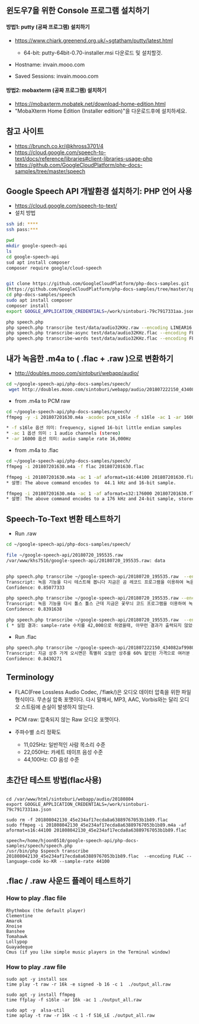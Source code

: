 ## 윈도우7을 위한 Console  프로그램 설치하기 

#### 방법1: putty (공짜 프로그램) 설치하기 
* https://www.chiark.greenend.org.uk/~sgtatham/putty/latest.html
   * 64-bit: putty-64bit-0.70-installer.msi 다운로드 및 설치할것. 

* Hostname: invain.mooo.com
* Saved Sessions: invain.mooo.com

#### 방법2: mobaxterm (공짜 프로그램) 설치하기
* https://mobaxterm.mobatek.net/download-home-edition.html 
* "MobaXterm Home Edition (Installer edition)"을 다운로드후에 설치하세요. 

## 참고 사이트
* https://brunch.co.kr/@khross3701/4
* https://cloud.google.com/speech-to-text/docs/reference/libraries#client-libraries-usage-php
* https://github.com/GoogleCloudPlatform/php-docs-samples/tree/master/speech

## Google Speech API 개발환경 설치하기: PHP 언어 사용
* https://cloud.google.com/speech-to-text/
* 설치 방법 
```bash
ssh id: ****
ssh pass:***

pwd
mkdir google-speech-api
ls
cd google-speech-api
sud apt install composer
composer require google/cloud-speech


git clone https://github.com/GoogleCloudPlatform/php-docs-samples.git
(https://github.com/GoogleCloudPlatform/php-docs-samples/tree/master/speech 참고) 
cd php-docs-samples/speech
sudo apt install composer
composer install 
export GOOGLE_APPLICATION_CREDENTIALS=/work/sintoburi-79c7917331aa.json

php speech.php
php speech.php transcribe test/data/audio32KHz.raw --encoding LINEAR16 --sample-rate 32000
php speech.php transcribe-async test/data/audio32KHz.flac --encoding FLAC --sample-rate 32000
php speech.php transcribe-words test/data/audio32KHz.flac --encoding FLAC --sample-rate 32000
```

##  내가 녹음한 .m4a  to ( .flac + .raw )으로 변환하기 
* http://doubles.mooo.com/sintoburi/webapp/audio/
```bash
cd ~/google-speech-api/php-docs-samples/speech/
 wget http://doubles.mooo.com/sintoburi/webapp/audio/201807222150_434082af99805667cc9e060ba55fb083.m4a
```

* from .m4a to PCM raw
```bash
cd ~/google-speech-api/php-docs-samples/speech/
ffmpeg -y -i 201807201630.m4a -acodec pcm_s16le -f s16le -ac 1 -ar 16000 201807201630.raw

* -f s16le 옵션 의미: frequency, signed 16-bit little endian samples
* -ac 1 옵션 의미 : 1 audio channels (stereo)
* -ar 16000 옵션 의미: audio sample rate 16,000Hz
```

* from .m4a to .flac
```bash
cd ~/google-speech-api/php-docs-samples/speech/
ffmpeg -i 201807201630.m4a -f flac 201807201630.flac

ffmpeg -i 201807201630.m4a -ac 1 -af aformat=s16:44100 201807201630.flac  (**RECOMMENDED**)
* 설명: The above command encodes to  44.1 kHz and 16-bit sample.

ffmpeg -i 201807201630.m4a -ac 1 -af aformat=s32:176000 201807201630.flac
* 설명: The above command encodes to a 176 kHz and 24-bit sample, stored as 32-bits. 
```



##  Speech-To-Text 변환 테스트하기 
* Run .raw
```bash
cd ~/google-speech-api/php-docs-samples/speech/ 

file ~/google-speech-api/20180720_195535.raw
/var/www/khs7516/google-speech-api/20180720_195535.raw: data


php speech.php transcribe ~/google-speech-api/20180720_195535.raw  --encoding LINEAR16 --language-code ko-KR --sample-rate 16000
Transcript: 녹음 기능을 다시 테스트해 봅니다 지금은 곰 레코드 프로그램을 이용하여 녹음 하고 있고요 녹음 파일의 포맷은 m4a입니다
Confidence: 0.85077333

php speech.php transcribe ~/google-speech-api/20180720_195535.raw --encoding LINEAR16 --language-code ko-KR --sample-rate 32000                 
Transcript: 녹음 기능을 다시 톨스 톨스 근데 지금은 꽃무늬 코드 프로그램을 이용하여 녹음 하고 있고요 녹음 파일 보물섬 m4a입니다                                                                                 
Confidence: 0.8391638

php speech.php transcribe ~/google-speech-api/20180720_195535.raw  --encoding LINEAR16 --language-code ko-KR --sample-rate 42000
( * 실험 결과: sample-rate 수치를 42,000으로 하였을때, 아무런 결과가 출력되지 않았음.)
```

* Run .flac
```bash
php speech.php transcribe ~/google-speech-api/201807222150_434082af99805667cc9e060ba55fb083.flac  --encoding FLAC --language-code ko-KR --sample-rate 44100
Transcript: 지금 상추 가게 오시면은 특별히 오늘만 상추를 60% 할인된 가격으로 여러분 고객님은들을 모십니다 지금 빨리 어서 오십시오
Confidence: 0.8430271
```

## Terminology
* FLAC(Free Lossless Audio Codec, /ˈflæk/)은 오디오 데이터 압축을 위한 파일 형식이다. 무손실 압축 포맷이다. 다시 말해서, MP3, AAC, Vorbis와는 달리 오디오 스트림에 손실이 발생하지 않는다.
* PCM raw: 압축되지 않는 Raw 오디오 포맷이다. 

*  주파수별 소리 정확도
   * 11,025Hz: 일반적인 사람 목소리 수준
   * 22,050Hz:  카세트 테이프 음성 수준
   * 44,100Hz:  CD  음성 수준


## 초간단 테스트 방법(flac사용)
```

cd /var/www/html/sintoburi/webapp/audio/20180804
export GOOGLE_APPLICATION_CREDENTIALS=/work/sintoburi-79c7917331aa.json

sudo rm -f 201808042130_45e234af17ecda8a63889767053b1b89.flac
sudo ffmpeg -i 201808042130_45e234af17ecda8a63889767053b1b89.m4a -af aformat=s16:44100 201808042130_45e234af17ecda8a63889767053b1b89.flac

speech=/home/hjoon0510/google-speech-api/php-docs-samples/speech/speech.php 
/usr/bin/php $speech transcribe 201808042130_45e234af17ecda8a63889767053b1b89.flac  --encoding FLAC --language-code ko-KR --sample-rate 44100

```

## .flac / .raw 사운드 플레이 테스트하기

### How to play .flac file
```
Rhythmbox (the default player)
Clementine
Amarok
Xnoise
Banshee
Tomahawk
Lollypop
Guayadeque
Cmus (if you like simple music players in the Terminal window)
```

### How to play .raw file
```
sudo apt -y install sox
time play -t raw -r 16k -e signed -b 16 -c 1  ./output_all.raw

sudo apt -y install ffmpeg
time ffplay -f s16le -ar 16k -ac 1 ./output_all.raw 

sudo apt -y  alsa-util
time aplay -t raw -r 16k -c 1 -f S16_LE ./output_all.raw 

```

